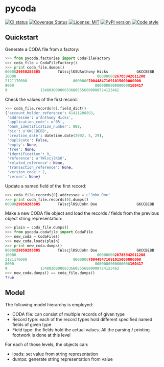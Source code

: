 # pycoda

[![CI status](https://github.com/mhemeryck/pycoda/actions/workflows/main.yaml)](https://github.com/mhemeryck/pycoda/actions/workflows/main.yaml/badge.svg)
[![Coverage Status](https://coveralls.io/repos/github/mhemeryck/pycoda/badge.svg)](https://coveralls.io/github/mhemeryck/pycoda)
[![License: MIT](https://img.shields.io/badge/License-MIT-green.svg)](https://opensource.org/licenses/MIT)
[![PyPI version](https://badge.fury.io/py/codapy.svg)](https://badge.fury.io/py/codapy)
[![Code style](https://img.shields.io/badge/code%20style-black-000000.svg)](https://github.com/ambv/black)

## Quickstart

Generate a CODA file from a factory:
```python
>>> from pycoda.factories import CodaFileFactory
>>> coda_file = CodaFileFactory()
>>> print coda_file.dumps()
0000029050288805        TWlscjlKSUAnthony Hicks             GKCCBEBB   06141120086                                             2
10000                                     0000000026785942011208                                                             000
2121170000                     0000000700448471091015000000000                                                     15030900000 0
8000                                     0000000000000000160417                                                                0
9               134803000000336605556000000724123462                                                                           2
```

Check the values of the first record:
```python
>>> coda_file.records[0].field_dict()
{'account_holder_reference': 61411200863,
 'addressee': u'Anthony Hicks',
 'application_code': u'05',
 'bank_identification_number': 888,
 'bic': u'GKCCBEBB',
 'creation_date': datetime.date(2002, 5, 29),
 'duplicate': False,
 'empty': None,
 'free': None,
 'identification': 0,
 'reference': u'TWlscjlKSU',
 'related_reference': None,
 'transaction_reference': None,
 'version_code': 2,
 'zeroes': None}
```

Update a named field of the first record:
```python
>>> coda_file.records[0].addressee = u'John Doe'
>>> print coda_file.records[0].dumps()
0000029050288805        TWlscjlKSUJohn Doe                  GKCCBEBB   06141120086                                             2
```

Make a new CODA file object and load the records / fields from the previous object string representation:
```python
>>> plain = coda_file.dumps()
>>> from pycoda.codafile import CodaFile
>>> new_coda = CodaFile()
>>> new_coda.loads(plain)
>>> print new_coda.dumps()
0000029050288805        TWlscjlKSUJohn Doe                  GKCCBEBB   06141120086                                             2
10000                                     0000000026785942011208                                                             000
2121170000                     0000000700448471091015000000000                                                     15030900000 0
8000                                     0000000000000000160417                                                                0
9               134803000000336605556000000724123462                                                                           2
>>> new_coda.dumps() == coda_file.dumps()
True
```

## Model

The following model hierarchy is employed:
  * CODA file: can consist of multiple records of given type
  * Record type: each of the record types hold different specified named fields of given type
  * Field type: the fields hold the actual values. All the parsing / printing footwork is done at this level

For each of those levels, the objects can:
  * loads: set value from string representation
  * dumps: generate string representation from value
